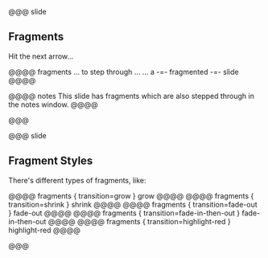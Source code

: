 <!-- Example of Fragments -->


@@@ slide

## Fragments

Hit the next arrow...

@@@@ fragments
... to step through ...
... a -=- fragmented -=- slide
@@@@

@@@@ notes
This slide has fragments which are also stepped through in the notes window.
@@@@

@@@

@@@ slide

## Fragment Styles

There's different types of fragments, like:

@@@@ fragments { transition=grow }
grow
@@@@
@@@@ fragments { transition=shrink }
shrink
@@@@
@@@@ fragments { transition=fade-out }
fade-out
@@@@
@@@@ fragments { transition=fade-in-then-out }
fade-in-then-out
@@@@
@@@@ fragments { transition=highlight-red }
highlight-red
@@@@

@@@


